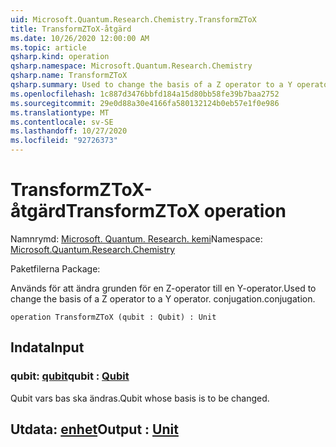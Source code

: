 ```yaml
---
uid: Microsoft.Quantum.Research.Chemistry.TransformZToX
title: TransformZToX-åtgärd
ms.date: 10/26/2020 12:00:00 AM
ms.topic: article
qsharp.kind: operation
qsharp.namespace: Microsoft.Quantum.Research.Chemistry
qsharp.name: TransformZToX
qsharp.summary: Used to change the basis of a Z operator to a Y operator. conjugation.
ms.openlocfilehash: 1c887d3476bbfd184a15d80bb58fe39b7baa2752
ms.sourcegitcommit: 29e0d88a30e4166fa580132124b0eb57e1f0e986
ms.translationtype: MT
ms.contentlocale: sv-SE
ms.lasthandoff: 10/27/2020
ms.locfileid: "92726373"
---
```

# <a name="transformztox-operation"></a><span data-ttu-id="2601f-102">TransformZToX-åtgärd</span><span class="sxs-lookup"><span data-stu-id="2601f-102">TransformZToX operation</span></span>

<span data-ttu-id="2601f-103">Namnrymd: [Microsoft. Quantum. Research. kemi](xref:Microsoft.Quantum.Research.Chemistry)</span><span class="sxs-lookup"><span data-stu-id="2601f-103">Namespace: [Microsoft.Quantum.Research.Chemistry](xref:Microsoft.Quantum.Research.Chemistry)</span></span>

<span data-ttu-id="2601f-104">Paketfilerna [](https://nuget.org/packages/)</span><span class="sxs-lookup"><span data-stu-id="2601f-104">Package: [](https://nuget.org/packages/)</span></span>


<span data-ttu-id="2601f-105">Används för att ändra grunden för en Z-operator till en Y-operator.</span><span class="sxs-lookup"><span data-stu-id="2601f-105">Used to change the basis of a Z operator to a Y operator.</span></span>
<span data-ttu-id="2601f-106">conjugation.</span><span class="sxs-lookup"><span data-stu-id="2601f-106">conjugation.</span></span>

```qsharp
operation TransformZToX (qubit : Qubit) : Unit
```


## <a name="input"></a><span data-ttu-id="2601f-107">Indata</span><span class="sxs-lookup"><span data-stu-id="2601f-107">Input</span></span>

### <a name="qubit--qubit"></a><span data-ttu-id="2601f-108">qubit: [qubit](xref:microsoft.quantum.lang-ref.qubit)</span><span class="sxs-lookup"><span data-stu-id="2601f-108">qubit : [Qubit](xref:microsoft.quantum.lang-ref.qubit)</span></span>

<span data-ttu-id="2601f-109">Qubit vars bas ska ändras.</span><span class="sxs-lookup"><span data-stu-id="2601f-109">Qubit whose basis is to be changed.</span></span>



## <a name="output--unit"></a><span data-ttu-id="2601f-110">Utdata: [enhet](xref:microsoft.quantum.lang-ref.unit)</span><span class="sxs-lookup"><span data-stu-id="2601f-110">Output : [Unit](xref:microsoft.quantum.lang-ref.unit)</span></span>

